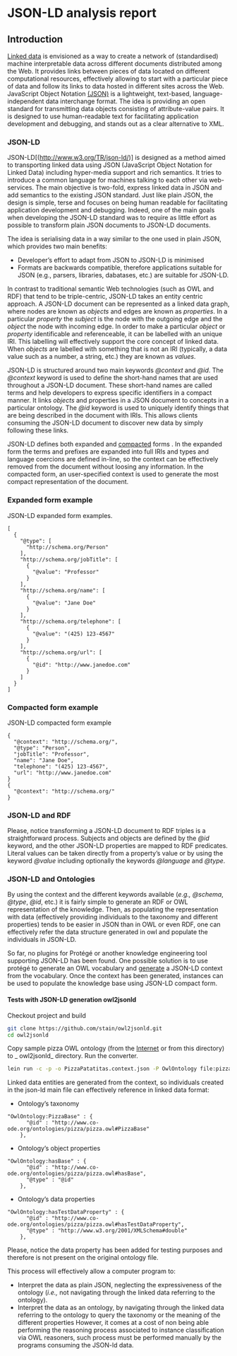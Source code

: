 # JSON-LD analysis report
## Introduction

[Linked data](http://www.w3.org/DesignIssues/LinkedData.html) is envisioned as a way to create a network of (standardised) machine interpretable	data across different documents distributed among the Web. It provides links between pieces of data located on different computational resources, effectively allowing to start with a particular piece of data and follow its links to data hosted in different sites across the Web.
JavaScript Object Notation [(JSON)](http://www.ietf.org/rfc/rfc4627.txt) is a lightweight, text-based, language-independent data interchange format. The idea is providing an open standard for transmitting data objects consisting of attribute-value pairs. It is designed to use human-readable text for facilitating application development and debugging, and stands out as a clear alternative to XML.
### JSON-LD
JSON-LD[(http://www.w3.org/TR/json-ld/)] is designed as a method aimed to transporting linked data using JSON (JavaScript Object Notation for Linked Data) including hyper-media support and rich semantics. It tries to introduce a common language for machines talking to each other via web-services. The main objective is two-fold, express linked data in JSON and add semantics to the existing JSON standard. Just like plain JSON, the design is simple, terse and focuses on being human readable for facilitating application development and debugging. Indeed, one of the main goals when developing the JSON-LD standard was to require as little effort as possible to transform plain JSON documents to JSON-LD documents.

The idea is serialising data in a way similar to the one used in plain JSON, which provides two main benefits:
- Developer’s effort to adapt from JSON to JSON-LD is minimised
- Formats are backwards compatible, therefore applications suitable for JSON (e.g., parsers, libraries, dabatases, etc.) are suitable for JSON-LD.

In contrast to traditional semantic Web technologies (such as OWL and RDF) that tend to be triple-centric, JSON-LD takes an entity centric approach. A JSON-LD document can be represented as a linked data graph, where nodes are known as _objects_ and edges are known as _properties_. In a particular _property_ the _subject_ is the node with the outgoing edge and the _object_ the node with incoming edge. In order to make a particular _object_ or _property_ identificable and referenceable, it can be labelled with an unique IRI. This labelling will effectively support the core concept of linked data. When _objects_ are labelled with something that is not an IRI (typically, a data value such as a number, a string, etc.) they are known as _values_.

JSON-LD is structured around two main keywords _@context_ and _@id_. The _@context_ keyword is used to define the short-hand names that are used throughout a JSON-LD document. These short-hand names are called terms and help developers to express specific identifiers in a compact manner. It links _objects_ and properties in a JSON document to concepts in a particular ontology. The _@id_ keyword is used to uniquely identify things that are being described in the document with IRIs. This allows clients consuming the JSON-LD document to discover new data by simply following these links.

JSON-LD defines both expanded and [compacted](http://www.w3.org/TR/json-ld/#compacted-document-form) forms . In the expanded form the terms and prefixes are expanded into full IRIs and types and language coercions are defined in-line, so the context can be effectively removed from the document without loosing any information. In the compacted form, an user-specified context is used to generate the most compact representation of the document.
### Expanded form example
JSON-LD expanded form examples.
```
[
  {
    "@type": [
      "http://schema.org/Person"
    ],
    "http://schema.org/jobTitle": [
      {
        "@value": "Professor"
      }
    ],
    "http://schema.org/name": [
      {
        "@value": "Jane Doe"
      }
    ],
    "http://schema.org/telephone": [
      {
        "@value": "(425) 123-4567"
      }
    ],
    "http://schema.org/url": [
      {
        "@id": "http://www.janedoe.com"
      }
    ]
  }
]
```
### Compacted form example
JSON-LD compacted form example
```
{
  "@context": "http://schema.org/",
  "@type": "Person",
  "jobTitle": "Professor",
  "name": "Jane Doe",
  "telephone": "(425) 123-4567",
  "url": "http://www.janedoe.com"
}
{
  "@context": "http://schema.org/"
}
```
### JSON-LD and RDF
Please, notice transforming a JSON-LD document to RDF triples is a straightforward process. Subjects and objects are defined by the _@id_ keyword, and the other JSON-LD properties are mapped to RDF predicates. Literal values can be taken directly from a property’s value or by using the keyword _@value_ including optionally the keywords _@language_ and _@type_.

### JSON-LD and Ontologies
By using the context and the different keywords available (_e.g.,_ _@schema_, _@type_, _@id_, etc.) it is fairly simple to generate an RDF or OWL representation of the knowledge. Then, as populating the representation with data (effectively providing individuals to the taxonomy and different properties) tends to be easier in JSON than in OWL or even RDF, one can effectively refer the data structure generated in owl and populate the individuals in JSON-LD.

So far, no plugins for Protégé or another knowledge engineering tool supporting JSON-LD has been found. One possible solution is to use protégé to generate an OWL vocabulary and [generate](https://github.com/stain/owl2jsonld) a JSON-LD context from the vocabulary. Once the context has been generated, instances can be used to populate the knowledge base using JSON-LD compact form.

#### Tests with JSON-LD generation owl2jsonld
Checkout project and build
``` bash
git clone https://github.com/stain/owl2jsonld.git
cd owl2jsonld
```
Copy sample pizza OWL ontology (from the [Internet](http://130.88.198.11/co-ode-files/ontologies/pizza.owl) or from this directory) to _ owl2jsonld_ directory.
Run the converter.
``` bash
lein run -c -p -o PizzaPatatitas.context.json -P OwlOntology file:pizza.owl
```

Linked data entities are generated from the context, so individuals created in the json-ld main file can effectively reference in linked data format: 
- Ontology’s taxonomy
```
"OwlOntology:PizzaBase" : {
      "@id" : "http://www.co-ode.org/ontologies/pizza/pizza.owl#PizzaBase"
    },
```
- Ontology’s object properties
```
"OwlOntology:hasBase" : {
      "@id" : "http://www.co-ode.org/ontologies/pizza/pizza.owl#hasBase",
      "@type" : "@id"
    },
```
- Ontology’s data properties
```
"OwlOntology:hasTestDataProperty" : {
      "@id" : "http://www.co-ode.org/ontologies/pizza/pizza.owl#hasTestDataProperty",
      "@type" : "http://www.w3.org/2001/XMLSchema#double"
    },
```
Please, notice the data property has been added for testing purposes and therefore is not present on the original ontology file.

This process will effectively allow a computer program to:
- Interpret the data as plain JSON, neglecting the expressiveness of the ontology (_i.e.,_  not navigating through the linked data referring to the ontology).
- Interpret the data as an ontology, by navigating  through the linked data referring to the ontology to query the taxonomy or the meaning of the different properties
However, it comes at a cost of non being able performing the reasoning process associated to instance classification via OWL reasoners, such process must be performed manually by the programs consuming the JSON-ld data.


